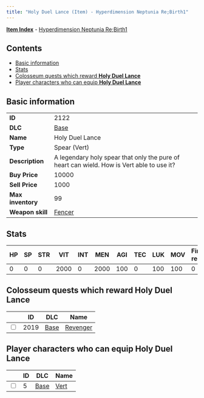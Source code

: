 ```yaml
---
title: "Holy Duel Lance (Item) - Hyperdimension Neptunia Re;Birth1"
---
```


[**Item Index**](/neptunia/rb1/item/index.html) - [Hyperdimension Neptunia Re;Birth1](/neptunia/rb1)

## Contents

- [Basic information](#basic-information)
- [Stats](#stats)
- [Colosseum quests which reward **Holy Duel Lance**](#colosseum-quests-which-reward-holy-duel-lance)
- [Player characters who can equip **Holy Duel Lance**](#player-characters-who-can-equip-holy-duel-lance)

## Basic information

|   |   |
| -- | -- |
| **ID** | 2122 |
| **DLC** | [Base](/neptunia/rb1/dlc/1-base.html) |
| **Name** | Holy Duel Lance |
| **Type** | Spear (Vert) |
| **Description** | A legendary holy spear that only the pure of heart can wield. How is Vert able to use it? |
| **Buy Price** | 10000 |
| **Sell Price** | 1000 |
| **Max inventory** | 99 |
| **Weapon skill** | [Fencer](/neptunia/rb1/skill/1-802-fencer.html) |

## Stats

| HP | SP | STR | VIT | INT | MEN | AGI | TEC | LUK | MOV | Fire res. | Ice res. | Wind res. | Lightning res. |
| -- | -- | --- | --- | --- | --- | --- | --- | --- | --- | --------- | -------- | --------- | -------------- |
| 0 | 0 | 0 | 2000 | 0 | 2000 | 100 | 0 | 100 | 100 | 0 | 0 | 0 | 0 |

## Colosseum quests which reward **Holy Duel Lance**

|    | ID | DLC | Name |
| -- | -- | --- | ---- |
| <input type="checkbox" id="rb1-colosseum-1-2019" class="trackbox" /> | 2019 | [Base](/neptunia/rb1/dlc/1-base.html) | [Revenger](/neptunia/rb1/colosseum/1-2019-revenger.html) |

## Player characters who can equip **Holy Duel Lance**

|    | ID | DLC | Name |
| -- | -- | --- | ---- |
| <input type="checkbox" id="rb1-player-1-5" class="trackbox" /> | 5 | [Base](/neptunia/rb1/dlc/1-base.html) | [Vert](/neptunia/rb1/player/1-5-vert.html) |